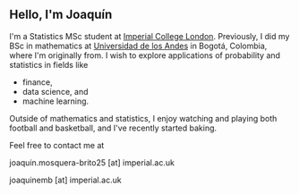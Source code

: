 ## Hello, I'm Joaquín
I'm a Statistics MSc student at [Imperial College London](imperial.ac.uk). Previously, I did my BSc in mathematics at [Universidad de los Andes](uniandes.edu.co) in Bogotá, Colombia, where I'm originally from. I wish to explore applications of probability and statistics in fields like

- finance,
- data science, and
- machine learning.

Outside of mathematics and statistics, I enjoy watching and playing both football and basketball, and I've recently started baking.

Feel free to contact me at

joaquin.mosquera-brito25 [at] imperial.ac.uk

joaquinemb [at] imperial.ac.uk
